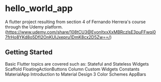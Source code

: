 # hello_world_app

A flutter project resulting from section 4 of Fernando Herrera's course through the Udemy platform. (https://www.udemy.com/share/108tCU3@EyonltxxXxMBRczlsE3puFFwqi07frHo8YKd8o5DfI2OnKUIJxepru1DmK8cx2D5Zw==/)

## Getting Started

Basic Flutter topics are covered such as:
Stateful and Stateless Widgets
Scaffold
FloatingActionButtons
Column
Custom Widgets
Constants
MaterialApp
Introduction to Material Design 3
Color Schemes
AppBars